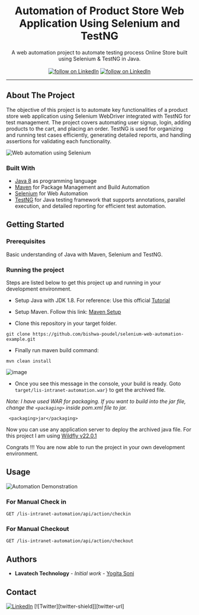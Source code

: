 <!-- PROJECT HEADER -->
<p align="center">
  <!--PROJECT TITLE AND DESCRIPTION -->
 <h1 align="center">Automation of Product Store Web Application Using Selenium and TestNG</h1>

  <p align="center">
    A web automation project to automate testing process Online Store built using Selenium & TestNG in Java.
    <br /><br/>
    <a href="https://www.linkedin.com/in/lavatech-technology-81aa6a14b/">
        <img src="https://img.shields.io/badge/-LinkedIn-black.svg?style=for-the-badge&logo=linkedin&colorB=555"
            alt="follow on LinkedIn"></a>
    <a href="">
        <img src="https://img.shields.io/twitter/follow/_?style=for-the-badge&logo=twitter"
            alt="follow on LinkedIn"></a>

  </p>
</p>
<hr>

<!-- ABOUT THE PROJECT -->

## About The Project
The objective of this project is to automate key functionalities of a product store web application using Selenium WebDriver integrated with TestNG for test management. The project covers automating user signup, login, adding products to the cart, and placing an order. TestNG is used for organizing and running test cases efficiently, generating detailed reports, and handling assertions for validating each functionality.

![Web automation using Selenium](https://user-images.githubusercontent.com/16562819/108623847-4a304e80-7469-11eb-965e-13b8efdce54e.png)


### Built With
* [Java 8](https://www.oracle.com/java/technologies/javase/javase-jdk8-downloads.html) as programming language
* [Maven](https://maven.apache.org/) for Package Management and Build Automation
* [Selenium](https://www.selenium.dev/) for Web Automation
* [TestNG](https://testng.org/) for Java testing framework that supports annotations, parallel execution, and detailed reporting for efficient test automation.

<!-- GETTING STARTED -->
## Getting Started

### Prerequisites
  Basic understanding of Java with Maven, Selenium and TestNG.

### Running the project
Steps are listed below to get this project up and running in your development environment.

* Setup Java with JDK 1.8. For reference: Use this official [Tutorial](https://docs.oracle.com/javase/10/install/installation-jdk-and-jre-microsoft-windows-platforms.htm)

* Setup Maven. Follow this link: [Maven Setup](https://maven.apache.org/install.html)

* Clone this repository in your target folder.
```
git clone https://github.com/bishwa-poudel/selenium-web-automation-example.git
```

* Finally run maven build command:

```
mvn clean install
```

![image](https://user-images.githubusercontent.com/16562819/108626213-270c9b80-7477-11eb-8988-d36f9f60f0fc.png)

* Once you see this message in the console, your build is ready. Goto `target/lis-intranet-automation.war}` to get the archived file.

_Note: I have used WAR for packaging. If you want to build into the jar file, change the `<packaging>` inside pom.xml file to jar._

```
 <packaging>jar</packaging>
```

Now you can use any application server to deploy the archived java file. For this project I am using [Wildfly v22.0.1](https://www.wildfly.org/) 

Congrats !!! You are now able to run the project in your own development environment.

## Usage

![Automation Demonstration](./demo.png)

### For Manual Check in
```http
GET /lis-intranet-automation/api/action/checkin
```

### For Manual Checkout
```http
GET /lis-intranet-automation/api/action/checkout
```

## Authors

* **Lavatech Technology** - *Initial work* - [Yogita Soni](https://github.com/lavatech321)

## Contact
[![LinkedIn][linkedin-shield]][linkedin-url] [![Twitter][twitter-shield]][twitter-url]

<!-- MARKDOWN LINKS & IMAGES -->
<!-- https://www.markdownguide.org/basic-syntax/#reference-style-links -->

[linkedin-shield]: https://img.shields.io/badge/-LinkedIn-black.svg?style=for-the-badge&logo=linkedin&colorB=555
[linkedin-url]: https://www.linkedin.com/in/lavatech-technology-81aa6a14b/